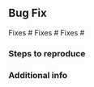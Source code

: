 <!--
If you publish this PR, you accept that you made your own tests, and that the program not only works, but also fixes the issue.
You should have the steps to being able to reproduce this bug, for us to check if it's truly a bug.
Please commit your contribution into the develop branch. Will be change if you don't do it.

Also, you accept that, if this Pull Request it's invalid in any way, will be discarded without receiving any response about it.
If you're not sure if it's a bug, please fill the question template on the issues templates.

You can now erase this warning, and complete the steps below. Cheers :D
-->

## Bug Fix

Fixes #
Fixes #
Fixes #

<!--- You should link every issue that's fixed with this PR --->

### Steps to reproduce

<!-- Please give details about how do you reach that behavior -->

### Additional info

<!-- Everything else that you think could be useful for us. ;D -->
